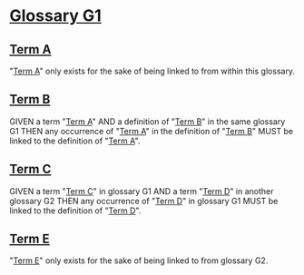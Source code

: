 # [Glossary G1](#glossary-g1)

## [Term A](#term-a)

"[Term A][1]" only exists for the sake of being linked to from within this glossary.

## [Term B](#term-b)

GIVEN a term "[Term A][1]" AND a definition of "[Term B][2]" in the same glossary G1
THEN any occurrence of "[Term A][1]" in the definition of "[Term B][2]" MUST be linked
to the definition of "[Term A][1]".

## [Term C](#term-c)

GIVEN a term "[Term C][3]" in glossary G1 AND a term "[Term D][4]" in another glossary G2
THEN any occurrence of "[Term D][4]" in glossary G1 MUST be linked to the definition
of "[Term D][4]".

## [Term E](#term-e)

"[Term E][5]" only exists for the sake of being linked to from glossary G2.

[1]: glossary-g1.md#term-a '"Term A" only exists for the sake of being linked to from within this glossary.'

[2]: glossary-g1.md#term-b 'GIVEN a term "Term A" AND a definition of "Term B" in the same glossary G1
THEN any occurrence of "Term A" in the definition of "Term B" MUST be linked
to the definition of "Term A".'

[3]: glossary-g1.md#term-c 'GIVEN a term "Term C" in glossary G1 AND a term "Term D" in another glossary G2
THEN any occurrence of "Term D" in glossary G1 MUST be linked to the definition
of "Term D".'

[4]: glossary-g2.md#term-d '"Term D" only exists for the sake of being linked to by the definition of
"Term C" in Glossary G1.'

[5]: glossary-g1.md#term-e '"Term E" only exists for the sake of being linked to from glossary G2.'

